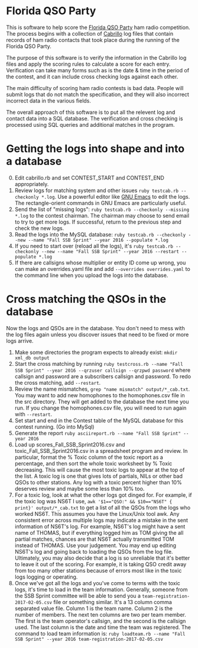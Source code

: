 # Florida QSO Party

This is software to help score the [Florida QSO Party](https://floridaqsoparty.org/) ham radio competition. The process
begins with a collection of [Cabrillo](http://www.kkn.net/~trey/cabrillo/) log files that contain records of ham
radio contacts that took place during the running of the Florida QSO Party.

The purpose of this software is to verify the information in the Cabrillo log files and apply the scoring rules to
calculate a score for each entry.  Verification can take many forms such as is the date & time in the period of
the contest, and it can include cross checking logs against each other.

The main difficulty of scoring ham radio contests is bad data. People will submit logs that do not match the
specification, and they will also incorrect incorrect data in the various fields.

The overall approach of this software is to put all the relevent log and contact data into a SQL database. The
verification and cross checking is processed using SQL queries and additional matches in the program.

# Getting the logs into shape and into a database

0. Edit cabrillo.rb and set CONTEST_START and CONTEST_END appropriately.
1. Review logs for matching system and other issues `ruby testcab.rb --checkonly *.log`. Use a powerful editor
   like [GNU Emacs](https://www.gnu.org/s/emacs) to edit the logs. The rectangle-orient commands in GNU Emacs are
   particularly useful.
2. Send the list of "missing logs": `ruby testcab.rb --checkonly --missing *.log` to the contest chairman. The
   chairman may choose to send email to try to get more logs. If successful, return to the previous step and check
   the new logs.
3. Read the logs into the MySQL database: `ruby testcab.rb --checkonly --new --name "Fall SSB Sprint" --year 2016
   --populate *.log`
4. If you need to start over (reload all the logs), it's `ruby testcab.rb --checkonly --new --name "Fall SSB Sprint"
   --year 2016 --restart --populate *.log`
5. If there are callsigns whose multiplier or entity ID come up wrong, you can make an overrides.yaml file and add `--overrides overrides.yaml` to the command line when you upload the logs into the database.

# Cross matching the QSOs in the database

Now the logs and QSOs are in the database. You don't need to mess with the log files again unless you discover
issues that need to be fixed or more logs arrive.

1. Make some directories the program expects to already exist: `mkdir xml_db output`
2. Start the cross matching by running `ruby testcross.rb --name "Fall SSB Sprint" --year 2016 --qrzuser callsign
   --qrzpwd password` where callsign and password are a subscribers callsign and password.  To redo the cross
   matching, add `--restart`.
3. Review the name mismatches, `grep "name mismatch" output/*_cab.txt`. You may want to add new homophones to
   the homophones.csv file in the src directory. They will get added to the database the next time you run.  If
   you change the homophones.csv file, you will need to run again with `--restart`.
3. Set start and end in the Contest table of the MySQL database for this contest running. (Go into MySql)
4. Generate the report `ruby asciireport.rb --name "Fall SSB Sprint" --year 2016`
5. Load up scores_Fall_SSB_Sprint2016.csv and toxic_Fall_SSB_Sprint2016.csv in a spreadsheet program and
   review.  In particular, format the % Toxic column of the toxic report as a percentage, and then sort
   the whole toxic worksheet by % Toxic decreasing. This will cause the most toxic logs to appear at the
   top of the list. A toxic log is one that gives lots of partials, NILs or other bad QSOs to other stations.
   Any log with a toxic percent higher than 10% deserves review and maybe some less than 10% too.
6. For a toxic log, look at what the other logs got dinged for. For example, if the toxic log was
   NS6T I use, `awk '$1=="QSO:" && $10=="NS6T" { print}' output/*_cab.txt` to get a list of all the QSOs
   from the logs who worked NS6T. This assumes you have the Linux/Unix tool awk.  Any consistent error
   across multiple logs may indicate a mistake in the sent information of NS6T's log.  For example,
   NS6T's log might have a sent name of THOMAS, but if everything logged him as TOM giving the all
   partial matches, chances are that NS6T actually transmitted TOM instead of THOMAS. Use your judgement.
   You may end up editing NS6T's log and going back to loading the QSOs from the log file.  Ultimately,
   you may also decide that a log is so unreliable that it's better to leave it out of the scoring.
   For example, it is taking QSO credit away from too many other stations because of errors most
   like in the toxic logs logging or operating.
7. Once we've got all the logs and you've come to terms with the toxic logs, it's time to load
   in the team information.  Generally, someone from the SSB Sprint committee will be able to send
   you a `team-registration-2017-02-05.csv` file or something
   similar. It's a 13 column comma separated value file. Column 1 is
   the team name. Column 2 is the number of members. The next ten
   columns are two per team member. The first is the team operator's
   callsign, and the second is the callsign used. The last column is
   the date and time the team was registered.  The command to load
   team information is:
   `ruby loadteam.rb --name "Fall SSB Sprint" --year 2016 team-registration-2017-02-05.csv`
